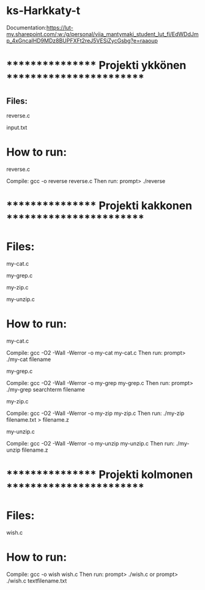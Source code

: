 # ks-Harkkaty-t

Documentation:https://lut-my.sharepoint.com/:w:/g/personal/viia_mantymaki_student_lut_fi/EdWDdJmp_4xGncaIHD9MDz8BUPFXFt2reJ5VESiZycGsbg?e=raaoup

# *************** Projekti ykkönen ***********************

## Files:

reverse.c

input.txt

# How to run:

reverse.c

Compile: gcc -o reverse reverse.c
Then run: prompt> ./reverse

# *************** Projekti kakkonen ***********************

# Files:

my-cat.c

my-grep.c

my-zip.c

my-unzip.c


# How to run:

my-cat.c

Compile: gcc -O2 -Wall -Werror -o my-cat my-cat.c Then run: prompt> ./my-cat filename


my-grep.c

Compile: gcc -O2 -Wall -Werror -o my-grep my-grep.c Then run: prompt> ./my-grep searchterm filename


my-zip.c

Compile: gcc -O2 -Wall -Werror -o my-zip my-zip.c
Then run: ./my-zip filename.txt > filename.z

my-unzip.c

Compile: gcc -O2 -Wall -Werror -o my-unzip my-unzip.c
Then run: ./my-unzip filename.z

# *************** Projekti kolmonen ***********************

# Files:

wish.c

# How to run:

Compile: gcc -o wish wish.c
Then run: prompt> ./wish.c or prompt> ./wish.c textfilename.txt
